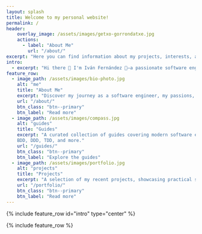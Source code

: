 ```yaml
---
layout: splash
title: Welcome to my personal website!
permalink: /
header:
    overlay_image: /assets/images/getxo-gorrondatxe.jpg
    actions:
      - label: "About Me"
        url: "/about/"
excerpt: "Here you can find information about my projects, interests, and more."
intro:
  - excerpt: "Hi there 👋 I'm Iván Fernández 👀—a passionate software engineer 💻 dedicated to fostering a safe environment 🌱 that encourages creative thinking 💡 and continuous learning."
feature_row:
  - image_path: /assets/images/bio-photo.jpg
    alt: "me"
    title: "About Me"
    excerpt: "Discover my journey as a software engineer, my passions, and the principles that drive my work."
    url: "/about/"
    btn_class: "btn--primary"
    btn_label: "Read more"
  - image_path: /assets/images/compass.jpg
    alt: "guides"
    title: "Guides"
    excerpt: "A curated collection of guides covering modern software engineering practices — including 
    BDD, DDD, TDD, and more."
    url: "/guides/"
    btn_class: "btn--primary"
    btn_label: "Explore the guides"
  - image_path: /assets/images/portfolio.jpg
    alt: "projects"
    title: "Projects"
    excerpt: "A selection of my recent projects, showcasing practical solutions, creative thinking, and a hands-on approach to software engineering."
    url: "/portfolio/"
    btn_class: "btn--primary"
    btn_label: "Read more"
---
```


{% include feature_row id="intro" type="center" %}

{% include feature_row %}   